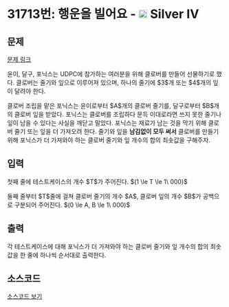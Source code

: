 # 31713번: 행운을 빌어요 - <img src="https://static.solved.ac/tier_small/7.svg" style="height:20px" /> Silver IV

<!-- performance -->

<!-- 문제 제출 후 깃허브에 푸시를 했을 때 제출한 코드의 성능이 입력될 공간입니다.-->

<!-- end -->

## 문제

[문제 링크](https://boj.kr/31713)


<p>윤이, 달구, 포닉스는 UDPC에 참가하는 여러분을 위해 클로버를 만들어 선물하기로 했다. 클로버는 줄기와 잎으로 이루어져 있으며, 하나의 줄기에 $3$개 또는 $4$개의 잎이 달려야 한다.</p>

<p>클로버 조립을 맡은 포닉스는 윤이로부터 $A$개의 클로버 줄기를, 달구로부터 $B$개의 클로버 잎을 받았다. 포닉스는 클로버를 조립하다 문득 이대로라면 쓰지 못한 줄기나 잎이 남을 수 있다는 사실을 깨닫고 말았다. 포닉스는 재료가 남는 것을 막기 위해 클로버 줄기 또는 잎을 더 가져오려 한다. 줄기와 잎을 <strong>남김없이 모두 써서</strong> 클로버를 만들기 위해 포닉스가 더 가져와야 하는 클로버 줄기와 잎 개수의 합의 최솟값을 구해주자.</p>



## 입력


<p>첫째 줄에 테스트케이스의 개수 $T$가 주어진다. $(1 \le T \le 1\ 000)$</p>

<p>둘째 줄부터 $T$줄에 걸쳐 클로버 줄기의 개수 $A$, 클로버 잎의 개수 $B$가 공백으로 구분되어 주어진다. $(0 \le A, B \le 1\ 000)$</p>



## 출력


<p>각 테스트케이스에 대해 포닉스가 더 가져와야 하는 클로버 줄기와 잎 개수의 합의 최솟값을 한 줄에 하나씩 순서대로 출력한다.</p>



## 소스코드

[소스코드 보기](행운을%20빌어요.cpp)